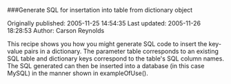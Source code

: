 ###Generate SQL for insertation into table from dictionary object

Originally published: 2005-11-25 14:54:35
Last updated: 2005-11-26 18:28:53
Author: Carson Reynolds

This recipe shows you how you might generate SQL code to insert the key-value pairs in a dictionary. The parameter table corresponds to an existing SQL table and dictionary keys correspond to the table's SQL column names. The SQL generated can then be inserted into a database (in this case MySQL) in the manner shown in exampleOfUse().